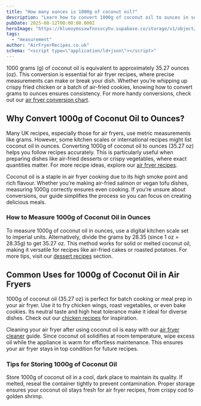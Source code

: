 ```yaml
---
title: "How many ounces is 1000g of coconut oil?"
description: "Learn how to convert 1000g of coconut oil to ounces in seconds. Perfect for air fryer recipes and precise cooking measurements."
pubDate: 2025-08-12T00:00:00.000Z
heroImage: "https://klueoymssxwfnxsvcyhv.supabase.co/storage/v1/object/public/md/1000g-coconut-oil-to-ounces-46d1d107.webp"
tags:
  - "measurement"
author: "AirFryerRecipes.co.uk"
schema: "<script type=\"application/ld+json\"></script>"
---
```


<p>1000 grams (g) of coconut oil is equivalent to approximately 35.27 ounces (oz). This conversion is essential for air fryer recipes, where precise measurements can make or break your dish. Whether you’re whipping up crispy fried chicken or a batch of air-fried cookies, knowing how to convert grams to ounces ensures consistency. For more handy conversions, check out our <a href=https://www.airfryerrecipe.co.uk/air-fryer-conversion-chart>air fryer conversion chart</a>.</p>  

<h2>Why Convert 1000g of Coconut Oil to Ounces?</h2>  
<p>Many UK recipes, especially those for air fryers, use metric measurements like grams. However, some kitchen scales or international recipes might list coconut oil in ounces. Converting 1000g of coconut oil to ounces (35.27 oz) helps you follow recipes accurately. This is particularly useful when preparing dishes like air-fried desserts or crispy vegetables, where exact quantities matter. For more recipe ideas, explore our <a href=https://www.airfryerrecipe.co.uk/recipes>air fryer recipes</a>.</p>  

<p>Coconut oil is a staple in air fryer cooking due to its high smoke point and rich flavour. Whether you’re making air-fried salmon or vegan tofu dishes, measuring 1000g correctly ensures even cooking. If you’re unsure about conversions, our guide simplifies the process so you can focus on creating delicious meals.</p>  

<h3>How to Measure 1000g of Coconut Oil in Ounces</h3>  
<p>To measure 1000g of coconut oil in ounces, use a digital kitchen scale set to imperial units. Alternatively, divide the grams by 28.35 (since 1 oz = 28.35g) to get 35.27 oz. This method works for solid or melted coconut oil, making it versatile for recipes like air-fried cakes or roasted potatoes. For more tips, visit our <a href=https://www.airfryerrecipe.co.uk/recipe-category/dessert>dessert recipes</a> section.</p>  

<h2>Common Uses for 1000g of Coconut Oil in Air Fryers</h2>  
<p>1000g of coconut oil (35.27 oz) is perfect for batch cooking or meal prep in your air fryer. Use it to fry chicken wings, roast vegetables, or even bake cookies. Its neutral taste and high heat tolerance make it ideal for diverse dishes. Check out our <a href=https://www.airfryerrecipe.co.uk/recipe-category/chicken>chicken recipes</a> for inspiration.</p>  

<p>Cleaning your air fryer after using coconut oil is easy with our <a href=https://www.airfryerrecipe.co.uk/air-fryer-cleaner>air fryer cleaner</a> guide. Since coconut oil solidifies at room temperature, wipe excess oil while the appliance is warm for effortless maintenance. This ensures your air fryer stays in top condition for future recipes.</p>  

<h3>Tips for Storing 1000g of Coconut Oil</h3>  
<p>Store 1000g of coconut oil in a cool, dark place to maintain its quality. If melted, reseal the container tightly to prevent contamination. Proper storage ensures your coconut oil stays fresh for air fryer recipes, from crispy cod to golden shrimp.</p>